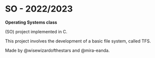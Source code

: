 # SO - 2022/2023
**Operating Systems class** 

(SO) project implemented in C.

This project involves the development of a basic file system, called TFS.

Made by @wisewizardofthestars and @mira-eanda.
